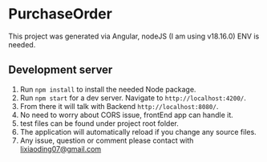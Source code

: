 # PurchaseOrder

This project was generated via Angular, nodeJS (I am using v18.16.0) ENV is needed.

## Development server

1. Run `npm install` to install the needed Node package.
2. Run `npm start` for a dev server. Navigate to `http://localhost:4200/`.
2. From there it will talk with Backend `http://localhost:8080/`.
3. No need to worry about CORS issue, frontEnd app can handle it.
4. test files can be found under project root folder.
1. The application will automatically reload if you change any source files.
2. Any issue, question or comment please contact with lixiaoding07@gmail.com
